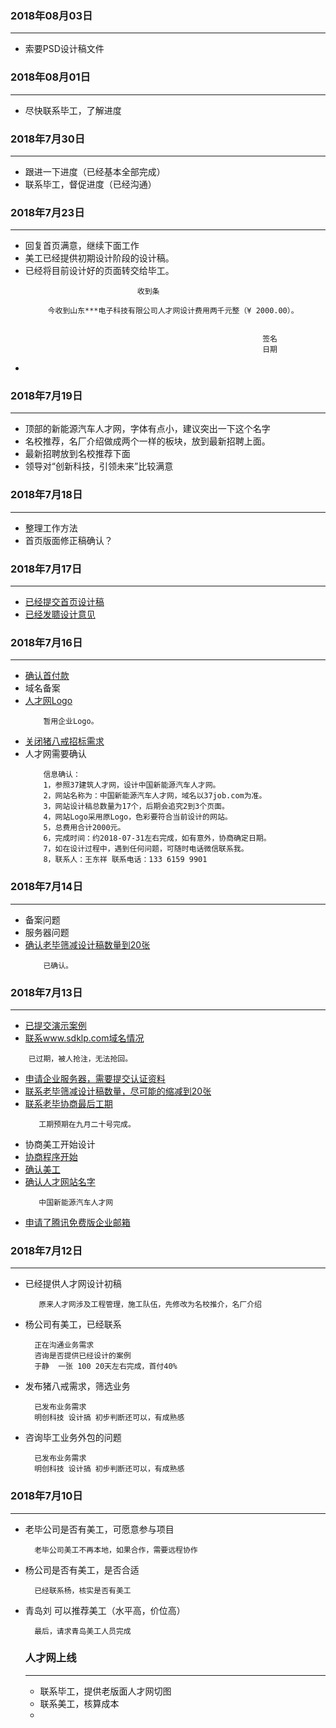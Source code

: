 
###  2018年08月03日
-----------------------------------------------------------------
* 索要PSD设计稿文件


###  2018年08月01日
-----------------------------------------------------------------
* 尽快联系毕工，了解进度


###  2018年7月30日
-----------------------------------------------------------------
 * 跟进一下进度（已经基本全部完成）
 * 联系毕工，督促进度（已经沟通）


###  2018年7月23日
-----------------------------------------------------------------
 * 回复首页满意，继续下面工作
 * 美工已经提供初期设计阶段的设计稿。
 * 已经将目前设计好的页面转交给毕工。
   ```
                            收到条

        今收到山东***电子科技有限公司人才网设计费用两千元整（¥ 2000.00）。


                                                        签名
                                                        日期

   ```
 *

###  2018年7月19日
-----------------------------------------------------------------
 * 顶部的新能源汽车人才网，字体有点小，建议突出一下这个名字
 * 名校推荐，名厂介绍做成两个一样的板块，放到最新招聘上面。
 * 最新招聘放到名校推荐下面
 * 领导对“创新科技，引领未来”比较满意

###  2018年7月18日
-----------------------------------------------------------------
 * 整理工作方法
 * 首页版面修正稿确认？



###  2018年7月17日
-----------------------------------------------------------------
* [已经提交首页设计稿]()
* [已经发聩设计意见]()


###  2018年7月16日
-----------------------------------------------------------------
* [确认首付款]()
* 域名备案
* [人才网Logo]()
  ```
      暂用企业Logo。

   ```
* [关闭猪八戒招标需求]()
* 人才网需要确认
  ```
      信息确认：
      1，参照37建筑人才网，设计中国新能源汽车人才网。
      2，网站名称为：中国新能源汽车人才网，域名以37job.com为准。
      3，网站设计稿总数量为17个，后期会追究2到3个页面。
      4，网站Logo采用原Logo，色彩要符合当前设计的网站。
      5，总费用合计2000元。
      6，完成时间：约2018-07-31左右完成，如有意外，协商确定日期。
      7，如在设计过程中，遇到任何问题，可随时电话微信联系我。
      8，联系人：王东祥 联系电话：133 6159 9901

   ```

###  2018年7月14日
-----------------------------------------------------------------

 * 备案问题
 * 服务器问题
 * [确认老毕筛减设计稿数量到20张]()
     ```
         已确认。

      ```


###  2018年7月13日
-----------------------------------------------------------------
* [已提交演示案例]()
* [联系www.sdklp.com域名情况]()
 ```
     已过期，被人抢注，无法抢回。

  ```
* [申请企业服务器，需要提交认证资料]()
* [联系老毕筛减设计稿数量，尽可能的缩减到20张]()
* [联系老毕协商最后工期]()
  ```
     工期预期在九月二十号完成。

  ```
* 协商美工开始设计
* [协商程序开始]()
* [确认美工]()
* [确认人才网站名字]()
  ```
     中国新能源汽车人才网

  ```
* [申请了腾讯免费版企业邮箱](https://exmail.qq.com/login)

###  2018年7月12日
-----------------------------------------------------------------

* 已经提供人才网设计初稿
  ```
     原来人才网涉及工程管理，施工队伍，先修改为名校推介，名厂介绍

  ```
* 杨公司有美工，已经联系
  ```
    正在沟通业务需求
    咨询是否提供已经设计的案例
    于静  一张 100 20天左右完成，首付40%

  ```

* 发布猪八戒需求，筛选业务
  ```
    已发布业务需求
    明创科技 设计搞 初步判断还可以，有成熟感

  ```
* 咨询毕工业务外包的问题
  ```
    已发布业务需求
    明创科技 设计搞 初步判断还可以，有成熟感

  ```


###  2018年7月10日
-----------------------------------------------------------------

* 老毕公司是否有美工，可愿意参与项目
  ```
    老毕公司美工不再本地，如果合作，需要远程协作

  ```
* 杨公司是否有美工，是否合适
  ```
    已经联系杨，核实是否有美工

  ```
* 青岛刘 可以推荐美工（水平高，价位高）
  ```
    最后，请求青岛美工人员完成

  ```



  ### 人才网上线
  -----------------------------------------------------------------

  *   联系毕工，提供老版面人才网切图
  *   联系美工，核算成本
  *
